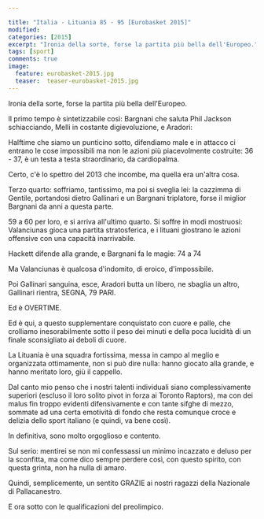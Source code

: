```yaml
---

title: "Italia - Lituania 85 - 95 [Eurobasket 2015]"
modified:
categories: [2015]
excerpt: "Ironia della sorte, forse la partita più bella dell'Europeo."
tags: [sport]
comments: true
image: 
  feature: eurobasket-2015.jpg
  teaser:  teaser-eurobasket-2015.jpg
---
```

Ironia della sorte, forse la partita più bella dell'Europeo.

Il primo tempo è sintetizzabile così: Bargnani che saluta Phil Jackson schiacciando, Melli in costante digievoluzione, e Aradori:

Halftime che siamo un punticino sotto, difendiamo male e in attacco ci entrano le cose impossibili ma non le azioni più piacevolmente costruite: 36 - 37, è un testa a testa  straordinario, da cardiopalma.

Certo, c'è lo spettro del 2013 che incombe, ma quella era un'altra cosa.

Terzo quarto: soffriamo, tantissimo, ma poi si sveglia lei: la cazzimma di Gentile, portandosi dietro Gallinari e un Bargnani triplatore, forse il miglior Bargnani da anni a questa parte.

59 a 60 per loro, e si arriva all'ultimo quarto. Si soffre in modi mostruosi: Valanciunas gioca una partita stratosferica, e i lituani giostrano le azioni offensive con una capacità inarrivabile.

Hackett difende alla grande, e Bargnani fa le magie: 74 a 74

Ma Valanciunas è qualcosa d'indomito, di eroico, d'impossibile.

Poi Gallinari sanguina, esce, Aradori butta un libero, ne sbaglia un altro, Gallinari rientra, SEGNA, 79 PARI.

Ed è OVERTIME.

Ed è qui, a questo supplementare conquistato con cuore e palle, che crolliamo inesorabilmente sotto il peso dei minuti e della poca lucidità di un finale sconsigliato ai deboli di cuore.

La Lituania è una squadra fortissima, messa in campo al meglio e organizzata ottimamente, non si può dire nulla: hanno giocato alla grande, e hanno meritato loro, giù il cappello.

Dal canto mio penso che i nostri talenti individuali siano complessivamente superiori (escluso il loro solito pivot in forza ai Toronto Raptors), ma con dei malus fin troppo evidenti difensivamente e con tante sifghe di mezzo, sommate ad una certa emotività di fondo che resta comunque croce e delizia dello sport italiano (e quindi, va bene così).

In definitiva, sono molto orgoglioso e contento.

Sul serio: mentirei se non mi confessassi un minimo incazzato e deluso per la sconfitta, ma come dico sempre perdere così, con questo spirito, con questa grinta, non ha nulla di amaro.

Quindi, semplicemente, un sentito GRAZIE ai nostri ragazzi della Nazionale di Pallacanestro.

E ora sotto con le qualificazioni del preolimpico.